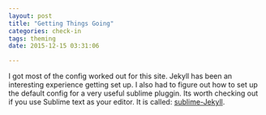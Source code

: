 ```yaml
---
layout: post
title: "Getting Things Going"
categories: check-in
tags: theming
date: 2015-12-15 03:31:06

---
```


I got most of the config worked out for this site. Jekyll has been an interesting experience getting set up. I also had to figure out how to set up the default config for a very useful sublime pluggin. Its worth checking out if you use Sublime text as your editor. It is called: [sublime-Jekyll](https://packagecontrol.io/packages/Jekyll).